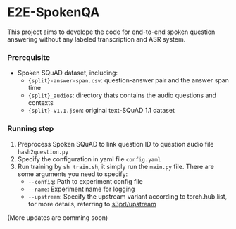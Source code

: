 # E2E-SpokenQA
This project aims to develope the code for end-to-end spoken question answering without any labeled transcription and ASR system.

### Prerequisite
- Spoken SQuAD dataset, including: 
    - `{split}-answer-span.csv`: question-answer pair and the answer span time
    - `{split}_audios`: directory thats contains the audio questions and contexts
    - `{split}-v1.1.json`: original text-SQuAD 1.1 dataset
### Running step
1. Preprocess Spoken SQuAD to link question ID to question audio file
`hash2question.py`
2. Specify the configuration in yaml file
`config.yaml`
3. Run training by `sh train.sh`, it simply run the `main.py` file. There are some arguments you need to specify:
    - `--config`: Path to experiment config file
    - `--name`: Experiment name for logging
    - `--upstream`: Specify the upstream variant according to torch.hub.list, for more details, referring to [s3prl/upstream](https://github.com/s3prl/s3prl/tree/master/s3prl/upstream) 

(More updates are comming soon)